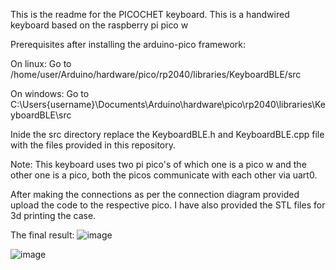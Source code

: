 This is the readme for the PICOCHET keyboard.
This is a handwired keyboard based on the raspberry pi pico w 

Prerequisites after installing the arduino-pico framework:

On linux:
Go to /home/user/Arduino/hardware/pico/rp2040/libraries/KeyboardBLE/src 

On windows:
Go to C:\Users\{username}\Documents\Arduino\hardware\pico\rp2040\libraries\KeyboardBLE\src

Inide the src directory replace the KeyboardBLE.h and KeyboardBLE.cpp file with the files provided in this repository.

Note: This keyboard uses two pi pico's of which one is a pico w and the other one is a pico,
both the picos communicate with each other via uart0.

After making the connections as per the connection diagram provided upload the code to the respective pico.
I have also provided the STL files for 3d printing the case.







The final result:
![image](https://github.com/user-attachments/assets/92931de9-7ac9-4159-8324-6d1c24fff801)



![image](https://github.com/user-attachments/assets/456a1965-9e3e-4902-b5c6-9f06cd4b1161)
